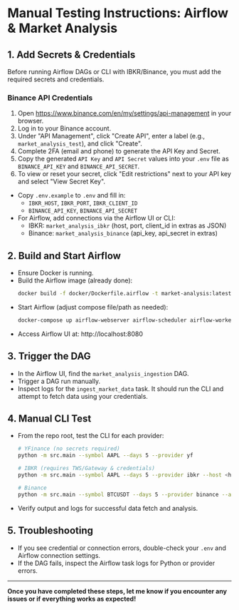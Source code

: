 # Manual Testing Instructions: Airflow & Market Analysis

## 1. Add Secrets & Credentials
Before running Airflow DAGs or CLI with IBKR/Binance, you must add the required secrets and credentials.

### Binance API Credentials
1. Open https://www.binance.com/en/my/settings/api-management in your browser.
2. Log in to your Binance account.
3. Under "API Management", click "Create API", enter a label (e.g., `market_analysis_test`), and click "Create".
4. Complete 2FA (email and phone) to generate the API Key and Secret.
5. Copy the generated `API Key` and `API Secret` values into your `.env` file as `BINANCE_API_KEY` and `BINANCE_API_SECRET`.
6. To view or reset your secret, click "Edit restrictions" next to your API key and select "View Secret Key".

- Copy `.env.example` to `.env` and fill in:
  - `IBKR_HOST`, `IBKR_PORT`, `IBKR_CLIENT_ID`
  - `BINANCE_API_KEY`, `BINANCE_API_SECRET`
- For Airflow, add connections via the Airflow UI or CLI:
  - IBKR: `market_analysis_ibkr` (host, port, client_id in extras as JSON)
  - Binance: `market_analysis_binance` (api_key, api_secret in extras)

## 2. Build and Start Airflow
- Ensure Docker is running.
- Build the Airflow image (already done):
  ```sh
  docker build -f docker/Dockerfile.airflow -t market-analysis:latest .
  ```
- Start Airflow (adjust compose file/path as needed):
  ```sh
  docker-compose up airflow-webserver airflow-scheduler airflow-worker
  ```
- Access Airflow UI at: http://localhost:8080

## 3. Trigger the DAG
- In the Airflow UI, find the `market_analysis_ingestion` DAG.
- Trigger a DAG run manually.
- Inspect logs for the `ingest_market_data` task. It should run the CLI and attempt to fetch data using your credentials.

## 4. Manual CLI Test
- From the repo root, test the CLI for each provider:
  ```sh
  # YFinance (no secrets required)
  python -m src.main --symbol AAPL --days 5 --provider yf

  # IBKR (requires TWS/Gateway & credentials)
  python -m src.main --symbol AAPL --days 5 --provider ibkr --host <host> --port <port> --client_id <id>

  # Binance
  python -m src.main --symbol BTCUSDT --days 5 --provider binance --api_key <key> --api_secret <secret>
  ```
- Verify output and logs for successful data fetch and analysis.

## 5. Troubleshooting
- If you see credential or connection errors, double-check your `.env` and Airflow connection settings.
- If the DAG fails, inspect the Airflow task logs for Python or provider errors.

---

**Once you have completed these steps, let me know if you encounter any issues or if everything works as expected!**

